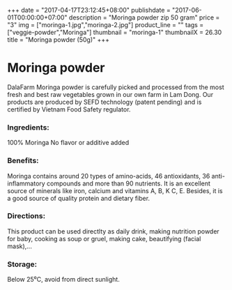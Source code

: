 +++
date = "2017-04-17T23:12:45+08:00"
publishdate = "2017-06-01T00:00:00+07:00"
description = "Moringa powder zip 50 gram"
price = "3"
img = ["moringa-1.jpg","moringa-2.jpg"]
product_line = ""
tags = ["veggie-powder","Moringa"]
thumbnail = "moringa-1"
thumbnailX = 26.30
title = "Moringa powder (50g)"
+++

# Moringa powder

DalaFarm Moringa powder is carefully picked and processed from the most fresh and best raw vegetables 
grown in our own farm in Lam Dong. Our products are produced by SEFD technology (patent pending) and 
is certified by Vietnam Food Safety regulator.


### Ingredients: 
100% Moringa
No flavor or additive added

### Benefits: 
Moringa contains around 20 types of 
amino-acids, 46 antioxidants, 36 anti-
inflammatory compounds and more than
 90 nutrients. It is an excellent source of 
minerals like iron, calcium and vitamins A, 
B, K C, E. Besides, it is a good source of 
quality protein and dietary fiber.

### Directions:  
This product can be used directlty as 
daily drink, making nutrition powder 
for baby, cooking as soup or gruel, 
making cake, beautifying (facial mask),...

### Storage: 
Below 25⁰C, avoid from direct sunlight.

